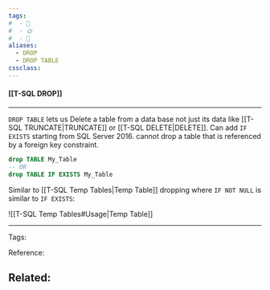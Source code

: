 ```yaml
---
tags:
#  - 🌱️
#  - 🌞️
#  - 🌲️
aliases: 
  - DROP
  - DROP TABLE
cssclass: 
---
```


#### [[T-SQL DROP]]

---

`DROP TABLE` lets us Delete a table from a data base not just its data like [[T-SQL TRUNCATE|TRUNCATE]] or [[T-SQL DELETE|DELETE]]. Can add `IF EXISTS` starting from SQL Server 2016. cannot drop a table that is referenced by a foreign key constraint.

```sql
drop TABLE My_Table
-- OR
drop TABLE IF EXISTS My_Table
```

Similar to [[T-SQL Temp Tables|Temp Table]] dropping where `IF NOT NULL` is similar to `IF EXISTS`:

![[T-SQL Temp Tables#Usage|Temp Table]]

---
Tags: 

Reference:

Related:
- 
